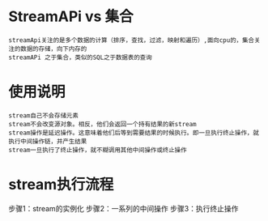 # StreamAPi vs 集合
    streamApi关注的是多个数据的计算（排序，查找，过滤，映射和遍历）,面向cpu的，集合关注的数据的存储，向下内存的
    streamAPi 之于集合，类似的SQL之于数据表的查询

# 使用说明
    stream自己不会存储元素
    stream不会改变源对象。相反，他们会返回一个持有结果的新stream
    stream操作是延迟操作。这意味着他们后等到需要结果的时候执行。即一旦执行终止操作，就执行中间操作链，并产生结果
    stream一旦执行了终止操作，就不糊调用其他中间操作或终止操作

# stream执行流程

步骤1：stream的实例化
步骤2：一系列的中间操作
步骤3：执行终止操作